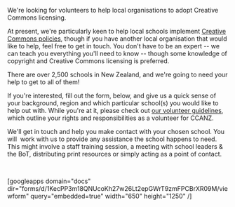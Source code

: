 <html><body><p>We're looking for volunteers to help local organisations to adopt Creative Commons licensing.



At present, we're particularly keen to help local schools implement <a title="Creative Commons in Schools" href="http://creativecommons.org.nz/ccinschools/">Creative Commons policies</a>, though if you have another local organisation that would like to help, feel free to get in touch. You don't have to be an expert -- we can teach you everything you'll need to know -- though some knowledge of copyright and Creative Commons licensing is preferred.



There are over 2,500 schools in New Zealand, and we're going to need your help to get to all of them!



If you're interested, fill out the form, below, and give us a quick sense of your background, region and which particular school(s) you would like to help out with. While you're at it, please check out <a title="Volunteer Guidelines" href="http://creativecommons.org.nz/volunteer-guidelines/">our volunteer guidelines</a>, which outline your rights and responsibilities as a volunteer for CCANZ.



We'll get in touch and help you make contact with your chosen school. You will  work with us to provide any assistance the school happens to need. This might involve a staff training session, a meeting with school leaders &amp; the BoT, distributing print resources or simply acting as a point of contact.



 



[googleapps domain="docs" dir="forms/d/1KecPP3m18QNUcoKh27w26Lt2epGWrT9zmFPCBrXR09M/viewform" query="embedded=true" width="650" height="1250" /]</p></body></html>